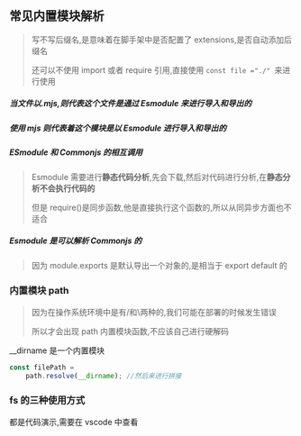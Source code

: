 ## 常见内置模块解析

> 写不写后缀名,是意味着在脚手架中是否配置了 extensions,是否自动添加后缀名
>
> 还可以不使用 import 或者 require 引用,直接使用 `const file ="./" `来进行使用

##### 当文件以.mjs,则代表这个文件是通过 Esmodule 来进行导入和导出的

##### 使用 mjs 则代表着这个模块是以 Esmodule 进行导入和导出的

##### ESmodule 和 Commonjs 的相互调用

> Esmodule 需要进行**静态代码分析**,先会下载,然后对代码进行分析,在**静态分析不会执行代码的**
>
> 但是 require()是同步函数,他是直接执行这个函数的,所以从同异步方面也不适合

##### Esmodule 是可以解析 Commonjs 的

> 因为 module.exports 是默认导出一个对象的,是相当于 export default 的

### 内置模块 path

> 因为在操作系统环境中是有/和\两种的,我们可能在部署的时候发生错误
>
> 所以才会出现 path 内置模块函数,不应该自己进行硬解码

\_\_dirname 是一个内置模块

```js
const filePath =
	path.resolve(__dirname); //然后来进行拼接
```

### fs 的三种使用方式

都是代码演示,需要在 vscode 中查看
